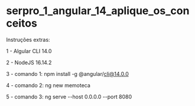 # serpro_1_angular_14_aplique_os_conceitos


Instruções extras:


1 - Algular CLI 14.0


2 - NodeJS 16.14.2


3 - comando 1: npm install -g @angular/cli@14.0.0


4 - comando 2: ng new memoteca


5 - comando 3: ng serve --host 0.0.0.0 --port 8080
